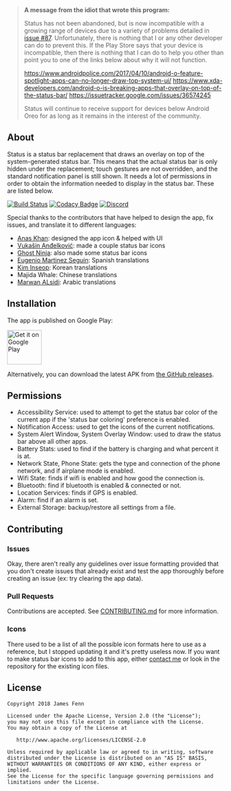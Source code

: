 > **A message from the idiot that wrote this program:**
> 
> Status has not been abandoned, but is now incompatible with a growing range of devices due to a variety of problems detailed in [issue #87](https://github.com/TheAndroidMaster/Status/issues/87). Unfortunately, there is nothing that I or any other developer can do to prevent this. If the Play Store says that your device is incompatible, then there is nothing that I can do to help you other than point you to one of the links below about why it will not function.
> 
> https://www.androidpolice.com/2017/04/10/android-o-feature-spotlight-apps-can-no-longer-draw-top-system-ui/
> https://www.xda-developers.com/android-o-is-breaking-apps-that-overlay-on-top-of-the-status-bar/
> https://issuetracker.google.com/issues/36574245
> 
> Status will continue to receive support for devices below Android Oreo for as long as it remains in the interest of the community.

## About

Status is a status bar replacement that draws an overlay on top of the system-generated status bar. This means that the actual status bar is only hidden under the replacement; touch gestures are not overridden, and the standard notification panel is still shown. It needs a lot of permissions in order to obtain the information needed to display in the status bar. These are listed below.

[![Build Status](https://travis-ci.com/fennifith/Status.svg)](https://travis-ci.com/fennifith/Status)
[![Codacy Badge](https://api.codacy.com/project/badge/Grade/4f0694753964424b82ccb3544d24df2a)](https://www.codacy.com/app/fennifith/Status?utm_source=github.com&amp;utm_medium=referral&amp;utm_content=fennifith/Status&amp;utm_campaign=Badge_Grade)
[![Discord](https://img.shields.io/discord/514625116706177035.svg?logo=discord&colorB=7289da)](https://discord.gg/ugwZR7V)

Special thanks to the contributors that have helped to design the app, fix issues, and translate it to different languages:
- [Anas Khan](https://twitter.com/MAKTHG): designed the app icon & helped with UI
- [Vukašin Anđelković](https://dribbble.com/zavukodlak): made a couple status bar icons
- [Ghost Ninja](https://technologx.com/): also made some status bar icons
- [Eugenio Martinez Seguin](https://github.com/Ryo567): Spanish translations
- [Kim Inseop](https://github.com/opnay): Korean translations
- Majida Whale: Chinese translations
- [Marwan ALsidi](https://github.com/Alsidi-Group): Arabic translations

## Installation

The app is published on Google Play:

[<img src="https://play.google.com/intl/en_us/badges/images/generic/en_badge_web_generic.png"
    alt="Get it on Google Play"
    height="80">](https://play.google.com/store/apps/details?id=com.james.status)

Alternatively, you can download the latest APK from [the GitHub releases](../../releases/).

## Permissions
- Accessibility Service: used to attempt to get the status bar color of the current app if the 'status bar coloring' preference is enabled.
- Notification Access: used to get the icons of the current notifications.
- System Alert Window, System Overlay Window: used to draw the status bar above all other apps.
- Battery Stats: used to find if the battery is charging and what percent it is at.
- Network State, Phone State: gets the type and connection of the phone network, and if airplane mode is enabled.
- Wifi State: finds if wifi is enabled and how good the connection is.
- Bluetooth: find if bluetooth is enabled & connected or not.
- Location Services: finds if GPS is enabled.
- Alarm: find if an alarm is set.
- External Storage: backup/restore all settings from a file.

## Contributing
### Issues
Okay, there aren't really any guidelines over issue formatting provided that you don't create issues that already exist and test the app thoroughly before creating an issue (ex: try clearing the app data).

### Pull Requests
Contributions are accepted. See [CONTRIBUTING.md](./.github/CONTRIBUTING.md) for more information.

### Icons
There used to be a list of all the possible icon formats here to use as a reference, but I stopped updating it and it's pretty useless now. If you want to make status bar icons to add to this app, either [contact me](mailto:contact@jfenn.me) or look in the repository for the existing icon files.

## License

```
Copyright 2018 James Fenn

Licensed under the Apache License, Version 2.0 (the "License");
you may not use this file except in compliance with the License.
You may obtain a copy of the License at

   http://www.apache.org/licenses/LICENSE-2.0

Unless required by applicable law or agreed to in writing, software
distributed under the License is distributed on an "AS IS" BASIS,
WITHOUT WARRANTIES OR CONDITIONS OF ANY KIND, either express or implied.
See the License for the specific language governing permissions and
limitations under the License.
```
